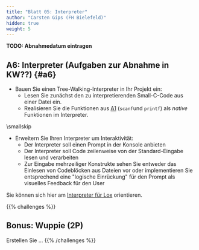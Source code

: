 ```yaml
---
title: "Blatt 05: Interpreter"
author: "Carsten Gips (FH Bielefeld)"
hidden: true
weight: 5
---
```


**TODO: Abnahmedatum eintragen**

## A6: Interpreter (Aufgaben zur Abnahme in KW??) {#a6}

*   Bauen Sie einen Tree-Walking-Interpreter in Ihr Projekt ein:
    *   Lesen Sie zunächst den zu interpretierenden Small-C-Code aus einer Datei ein.
    *   Realisieren Sie die Funktionen aus [A1](#a1) (`scanf`und `printf`) als *native* Funktionen im Interpreter.

\smallskip

*   Erweitern Sie Ihren Interpreter um Interaktivität:
    *   Der Interpreter soll einen Prompt in der Konsole anbieten
    *   Der Interpreter soll Code zeilenweise von der Standard-Eingabe lesen und verarbeiten
    *   Zur Eingabe mehrzeiliger Konstrukte sehen Sie entweder das Einlesen von
        Codeblöcken aus Dateien vor oder implementieren Sie entsprechend eine "logische
        Einrückung" für den Prompt als visuelles Feedback für den User


Sie können sich hier am [Interpreter für Lox](https://craftinginterpreters.com/a-tree-walk-interpreter.html) orientieren.



{{% challenges %}}
## Bonus: Wuppie (2P)
Erstellen Sie ...
{{% /challenges %}}
